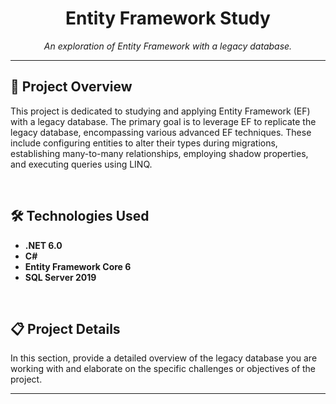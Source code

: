<div align="center">
  <h1>Entity Framework Study</h1>
  <p><i>An exploration of Entity Framework with a legacy database.</i></p>
</div>

---

<div align="left">
  <h2>🚀 Project Overview</h2>
</div>

This project is dedicated to studying and applying Entity Framework (EF) with a legacy database. The primary goal is to leverage EF to replicate the legacy database, encompassing various advanced EF techniques. These include configuring entities to alter their types during migrations, establishing many-to-many relationships, employing shadow properties, and executing queries using LINQ.

<br>

<div align="left">
  <h2>🛠️ Technologies Used</h2>
</div>

- **.NET 6.0**
- **C#**
- **Entity Framework Core 6**
- **SQL Server 2019**

<br>

<div align="left">
  <h2>📋 Project Details</h2>
</div>

In this section, provide a detailed overview of the legacy database you are working with and elaborate on the specific challenges or objectives of the project.

---
